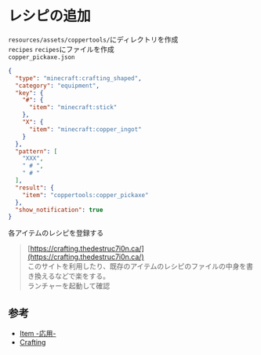 # レシピの追加

`resources/assets/coppertools/`にディレクトリを作成  
    `recipes`
`recipes`にファイルを作成  
    `copper_pickaxe.json`  

```json
{
  "type": "minecraft:crafting_shaped",
  "category": "equipment",
  "key": {
    "#": {
      "item": "minecraft:stick"
    },
    "X": {
      "item": "minecraft:copper_ingot"
    }
  },
  "pattern": [
    "XXX",
    " # ",
    " # "
  ],
  "result": {
    "item": "coppertools:copper_pickaxe"
  },
  "show_notification": true
}
```

各アイテムのレシピを登録する  
> [https://crafting.thedestruc7i0n.ca/](https://crafting.thedestruc7i0n.ca/)  
> このサイトを利用したり、既存のアイテムのレシピのファイルの中身を書き換えるなどで楽をする。  
ランチャーを起動して確認  

## 参考

- [Item -応用-](https://zenn.dev/boson/books/b83a4a1c0611d0/viewer/102dbc)
- [Crafting](https://crafting.thedestruc7i0n.ca/)

